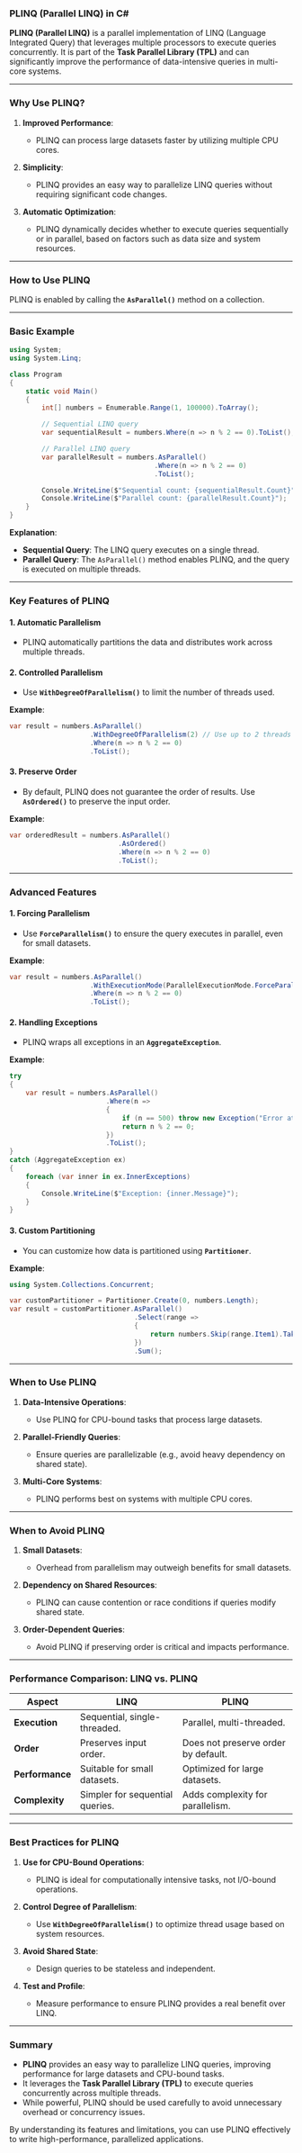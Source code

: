 ### **PLINQ (Parallel LINQ) in C#**

**PLINQ (Parallel LINQ)** is a parallel implementation of LINQ (Language Integrated Query) that leverages multiple processors to execute queries concurrently. It is part of the **Task Parallel Library (TPL)** and can significantly improve the performance of data-intensive queries in multi-core systems.

---

### **Why Use PLINQ?**

1. **Improved Performance**:
   - PLINQ can process large datasets faster by utilizing multiple CPU cores.

2. **Simplicity**:
   - PLINQ provides an easy way to parallelize LINQ queries without requiring significant code changes.

3. **Automatic Optimization**:
   - PLINQ dynamically decides whether to execute queries sequentially or in parallel, based on factors such as data size and system resources.

---

### **How to Use PLINQ**

PLINQ is enabled by calling the **`AsParallel()`** method on a collection.

---

### **Basic Example**

```csharp
using System;
using System.Linq;

class Program
{
    static void Main()
    {
        int[] numbers = Enumerable.Range(1, 100000).ToArray();

        // Sequential LINQ query
        var sequentialResult = numbers.Where(n => n % 2 == 0).ToList();

        // Parallel LINQ query
        var parallelResult = numbers.AsParallel()
                                    .Where(n => n % 2 == 0)
                                    .ToList();

        Console.WriteLine($"Sequential count: {sequentialResult.Count}");
        Console.WriteLine($"Parallel count: {parallelResult.Count}");
    }
}
```

**Explanation**:
- **Sequential Query**: The LINQ query executes on a single thread.
- **Parallel Query**: The `AsParallel()` method enables PLINQ, and the query is executed on multiple threads.

---

### **Key Features of PLINQ**

#### **1. Automatic Parallelism**
- PLINQ automatically partitions the data and distributes work across multiple threads.

#### **2. Controlled Parallelism**
- Use **`WithDegreeOfParallelism()`** to limit the number of threads used.

**Example**:
```csharp
var result = numbers.AsParallel()
                    .WithDegreeOfParallelism(2) // Use up to 2 threads
                    .Where(n => n % 2 == 0)
                    .ToList();
```

#### **3. Preserve Order**
- By default, PLINQ does not guarantee the order of results. Use **`AsOrdered()`** to preserve the input order.

**Example**:
```csharp
var orderedResult = numbers.AsParallel()
                           .AsOrdered()
                           .Where(n => n % 2 == 0)
                           .ToList();
```

---

### **Advanced Features**

#### **1. Forcing Parallelism**
- Use **`ForceParallelism()`** to ensure the query executes in parallel, even for small datasets.

**Example**:
```csharp
var result = numbers.AsParallel()
                    .WithExecutionMode(ParallelExecutionMode.ForceParallelism)
                    .Where(n => n % 2 == 0)
                    .ToList();
```

#### **2. Handling Exceptions**
- PLINQ wraps all exceptions in an **`AggregateException`**.

**Example**:
```csharp
try
{
    var result = numbers.AsParallel()
                        .Where(n =>
                        {
                            if (n == 500) throw new Exception("Error at 500");
                            return n % 2 == 0;
                        })
                        .ToList();
}
catch (AggregateException ex)
{
    foreach (var inner in ex.InnerExceptions)
    {
        Console.WriteLine($"Exception: {inner.Message}");
    }
}
```

#### **3. Custom Partitioning**
- You can customize how data is partitioned using **`Partitioner`**.

**Example**:
```csharp
using System.Collections.Concurrent;

var customPartitioner = Partitioner.Create(0, numbers.Length);
var result = customPartitioner.AsParallel()
                               .Select(range =>
                               {
                                   return numbers.Skip(range.Item1).Take(range.Item2 - range.Item1).Sum();
                               })
                               .Sum();
```

---

### **When to Use PLINQ**

1. **Data-Intensive Operations**:
   - Use PLINQ for CPU-bound tasks that process large datasets.

2. **Parallel-Friendly Queries**:
   - Ensure queries are parallelizable (e.g., avoid heavy dependency on shared state).

3. **Multi-Core Systems**:
   - PLINQ performs best on systems with multiple CPU cores.

---

### **When to Avoid PLINQ**

1. **Small Datasets**:
   - Overhead from parallelism may outweigh benefits for small datasets.

2. **Dependency on Shared Resources**:
   - PLINQ can cause contention or race conditions if queries modify shared state.

3. **Order-Dependent Queries**:
   - Avoid PLINQ if preserving order is critical and impacts performance.

---

### **Performance Comparison: LINQ vs. PLINQ**

| **Aspect**                | **LINQ**                          | **PLINQ**                          |
|---------------------------|------------------------------------|------------------------------------|
| **Execution**             | Sequential, single-threaded.      | Parallel, multi-threaded.          |
| **Order**                 | Preserves input order.            | Does not preserve order by default. |
| **Performance**           | Suitable for small datasets.      | Optimized for large datasets.      |
| **Complexity**            | Simpler for sequential queries.   | Adds complexity for parallelism.   |

---

### **Best Practices for PLINQ**

1. **Use for CPU-Bound Operations**:
   - PLINQ is ideal for computationally intensive tasks, not I/O-bound operations.

2. **Control Degree of Parallelism**:
   - Use **`WithDegreeOfParallelism()`** to optimize thread usage based on system resources.

3. **Avoid Shared State**:
   - Design queries to be stateless and independent.

4. **Test and Profile**:
   - Measure performance to ensure PLINQ provides a real benefit over LINQ.

---

### **Summary**

- **PLINQ** provides an easy way to parallelize LINQ queries, improving performance for large datasets and CPU-bound tasks.
- It leverages the **Task Parallel Library (TPL)** to execute queries concurrently across multiple threads.
- While powerful, PLINQ should be used carefully to avoid unnecessary overhead or concurrency issues.

By understanding its features and limitations, you can use PLINQ effectively to write high-performance, parallelized applications.
